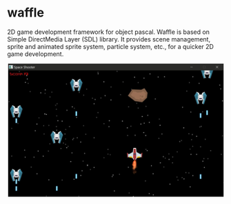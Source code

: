 # waffle
2D game development framework for object pascal. Waffle is based on Simple DirectMedia Layer (SDL) library. It provides scene management, sprite and animated sprite system, particle system, etc., for a quicker 2D game development.

<p align="center">
  <img src="https://github.com/ariaghora/waffle/blob/master/assets/screenshot.JPG?raw=true" width="500px"/>
</p>
